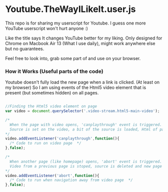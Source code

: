 # Youtube.TheWayILikeIt.user.js
This repo is for sharing my userscript for Youtube. I guess one more YouTube userscript won't hurt anyone :)

Like the title says It changes YouTube better for my liking. Only designed for Chrome on Macbook Air 13 (What I use daily), might work anywhere else but no guarantees.

Feel free to look into, grab some part of and use on your browser.

### How it Works (Useful parts of the code)

Youtube doesn't fully load the new page when a link is clicked. (At least on my browser)
So I am using events of the Html5 video element that is present (but sometimes hidden) on all pages.

```javascript

//Finding the Html5 video element on page
var video = document.querySelector('.video-stream.html5-main-video');

/*
  When the page with video opens, 'canplaythrough' event is triggered.
  Source is set on the video, a bit of the source is loaded, Html of page is ready.
*/
video.addEventListener('canplaythrough',function(){
  /* Code to run on video page  */
},false);

/*
  When another page (like homepage) opens, 'abort' event is triggered.
  Video from a previous page is stoped, source is deleted and new page is loading.
*/
video.addEventListener('abort',function(){
  /* Code to run when navigation away from video page  */
},false);

```
